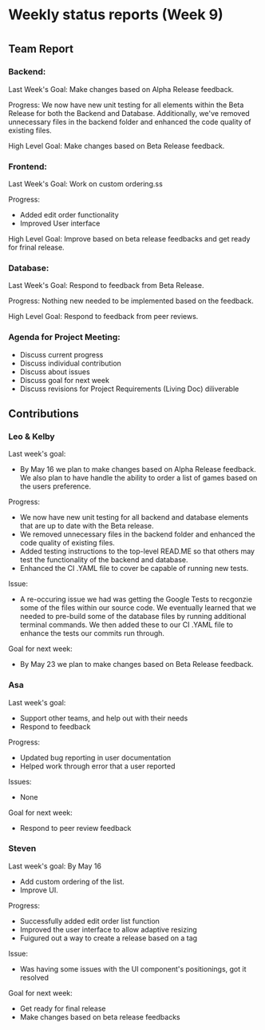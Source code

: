 # Weekly status reports (Week 9)
#
## Team Report
### Backend:
Last Week's Goal: Make changes based on Alpha Release feedback.

Progress: We now have new unit testing for all elements within the Beta Release for both the Backend and Database. Additionally, we've removed unnecessary files in the backend folder and enhanced the code quality of existing files.

High Level Goal: Make changes based on Beta Release feedback.

### Frontend:
Last Week's Goal: Work on custom ordering.ss

Progress:
- Added edit order functionality
- Improved User interface 

High Level Goal: Improve based on beta release feedbacks and get ready for frinal release.

### Database:
Last Week's Goal: Respond to feedback from Beta Release.

Progress: Nothing new needed to be implemented based on the feedback.

High Level Goal: Respond to feedback from peer reviews.

### Agenda for Project Meeting:
- Discuss current progress
- Discuss individual contribution
- Discuss about issues
- Discuss goal for next week
- Discuss revisions for Project Requirements (Living Doc) diliverable

## Contributions
### Leo & Kelby
Last week's goal:
- By May 16 we plan to make changes based on Alpha Release feedback. We also plan to have handle the ability to order a list of games based on the users preference.

Progress:
- We now have new unit testing for all backend and database elements that are up to date with the Beta release. 
- We removed unnecessary files in the backend folder and enhanced the code quality of existing files.
- Added testing instructions to the top-level READ.ME so that others may test the functionality of the backend and database.
- Enhanced the CI .YAML file to cover be capable of running new tests.

Issue:
- A re-occuring issue we had was getting the Google Tests to recgonzie some of the files within our source code. We eventually learned that we needed to pre-build some of the database files by running additional terminal commands. We then added these to our CI .YAML file to enhance the tests our commits run through.  

Goal for next week:
- By May 23 we plan to make changes based on Beta Release feedback.

### Asa
Last week's goal:
- Support other teams, and help out with their needs
- Respond to feedback

Progress:
- Updated bug reporting in user documentation
- Helped work through error that a user reported

Issues:
- None

Goal for next week:
- Respond to peer review feedback

### Steven
Last week's goal: By May 16
- Add custom ordering of the list.
- Improve UI.

Progress:
- Successfully added edit order list function
- Improved the user interface to allow adaptive resizing
- Fuigured out a way to create a release based on a tag

Issue:
- Was having some issues with the UI component's positionings, got it resolved

Goal for next week: 
- Get ready for final release
- Make changes based on beta release feedbacks
